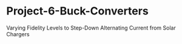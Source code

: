 # Project-6-Buck-Converters
Varying Fidelity Levels to Step-Down Alternating Current from Solar Chargers
